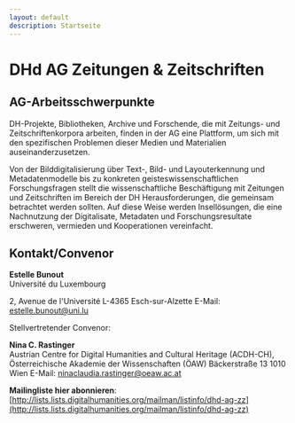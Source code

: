 ```yaml
---
layout: default
description: Startseite
---
```


# DHd AG Zeitungen & Zeitschriften

## AG-Arbeitsschwerpunkte
DH-Projekte, Bibliotheken, Archive und Forschende, die mit Zeitungs- und Zeitschriftenkorpora arbeiten, finden in der AG eine Plattform, um sich mit den spezifischen Problemen dieser Medien und Materialien auseinanderzusetzen. 

Von der Bilddigitalisierung über Text-, Bild- und Layouterkennung und Metadatenmodelle bis zu konkreten geisteswissenschaftlichen Forschungsfragen stellt die wissenschaftliche Beschäftigung mit Zeitungen und Zeitschriften im Bereich der DH Herausforderungen, die gemeinsam betrachtet werden sollten. Auf diese Weise werden Insellösungen, die eine Nachnutzung der Digitalisate, Metadaten und Forschungsresultate erschweren, vermieden und Kooperationen vereinfacht.

## Kontakt/Convenor
**Estelle Bunout**    
Université du Luxembourg

2, Avenue de l'Université
L-4365 Esch-sur-Alzette
E-Mail: estelle.bunout@uni.lu

Stellvertretender Convenor:

**Nina C. Rastinger**  
Austrian Centre for Digital Humanities and Cultural Heritage (ACDH-CH), Österreichische Akademie der Wissenschaften (ÖAW)
Bäckerstraße 13
1010 Wien
E-Mail: ninaclaudia.rastinger@oeaw.ac.at

**Mailingliste hier abonnieren**: [http://lists.lists.digitalhumanities.org/mailman/listinfo/dhd-ag-zz](http://lists.lists.digitalhumanities.org/mailman/listinfo/dhd-ag-zz) 
